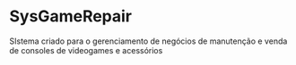 # SysGameRepair
SIstema criado para o gerenciamento de negócios de manutenção e venda de consoles de videogames e acessórios
